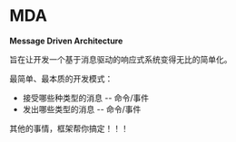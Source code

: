 # MDA
**Message Driven Architecture**

旨在让开发一个基于消息驱动的响应式系统变得无比的简单化。

最简单、最本质的开发模式：
- 接受哪些种类型的消息 -- 命令/事件
- 发出哪些类型的消息 -- 命令/事件

其他的事情，框架帮你搞定！！！
